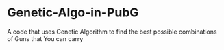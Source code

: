# Genetic-Algo-in-PubG
A code that uses Genetic Algorithm to find the best possible combinations of Guns that You can carry
